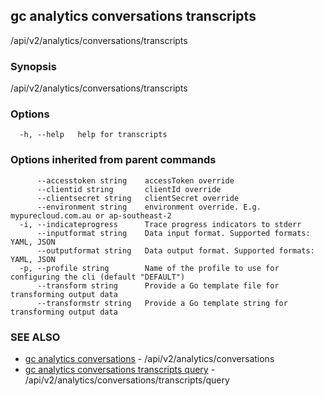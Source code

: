 ## gc analytics conversations transcripts

/api/v2/analytics/conversations/transcripts

### Synopsis

/api/v2/analytics/conversations/transcripts

### Options

```
  -h, --help   help for transcripts
```

### Options inherited from parent commands

```
      --accesstoken string    accessToken override
      --clientid string       clientId override
      --clientsecret string   clientSecret override
      --environment string    environment override. E.g. mypurecloud.com.au or ap-southeast-2
  -i, --indicateprogress      Trace progress indicators to stderr
      --inputformat string    Data input format. Supported formats: YAML, JSON
      --outputformat string   Data output format. Supported formats: YAML, JSON
  -p, --profile string        Name of the profile to use for configuring the cli (default "DEFAULT")
      --transform string      Provide a Go template file for transforming output data
      --transformstr string   Provide a Go template string for transforming output data
```

### SEE ALSO

* [gc analytics conversations](gc_analytics_conversations.html)	 - /api/v2/analytics/conversations
* [gc analytics conversations transcripts query](gc_analytics_conversations_transcripts_query.html)	 - /api/v2/analytics/conversations/transcripts/query


